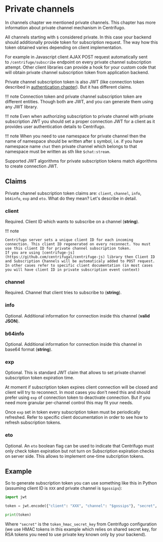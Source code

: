 # Private channels

In channels chapter we mentioned private channels. This chapter has more information about private channel mechanism in Centrifugo.

All channels starting with `$` considered private. In this case your backend should additionally provide token for subscription request. The way how this token obtained varies depending on client implementation.

For example in Javascript client AJAX POST request automatically sent to `/centrifuge/subscribe` endpoint on every private channel subscription attempt. Other client libraries can provide a hook for your custom code that will obtain private channel subscription token from application backend.

Private channel subscription token is also JWT (like connection token described in [authentication chapter](authentication.md)). But it has different claims.

!!! note
    Connection token and private channel subscription token are different entities. Though both are JWT, and you can generate them using any JWT library.
    
!!! note
    Even when authorizing subscription to private channel with private subscription JWT you should set a proper connection JWT for a client as it provides user authentication details to Centrifugo.

!!! note
    When you need to use namespace for private channel then the name of namespace should be written after `$` symbol, i.e. if you have namespace name `chat` then private channel which belongs to that namespace must be written as sth like `$chat:stream`.

Supported JWT algorithms for private subscription tokens match algorithms to create connection JWT.

## Claims

Private channel subscription token claims are: `client`, `channel`, `info`, `b64info`, `exp` and `eto`. What do they mean? Let's describe in detail.

### client

Required. Client ID which wants to subscribe on a channel (**string**).

!!! note

    Centrifugo server sets a unique client ID for each incoming connection. This client ID regenerated on every reconnect. You must use this client ID for private channel subscription token. 
    If you are using [centrifuge-js](https://github.com/centrifugal/centrifuge-js) library then Client ID and Subscription Channels will be automaticaly added to POST request. In other cases refer to specific client documentation (in most cases you will have client ID in private subscription event context)

### channel

Required. Channel that client tries to subscribe to (**string**).

### info

Optional. Additional information for connection inside this channel (**valid JSON**).

### b64info

Optional. Additional information for connection inside this channel in base64 format (**string**).

### exp

Optional. This is standard JWT claim that allows to set private channel subscription token expiration time.

At moment if subscription token expires client connection will be closed and client will try to reconnect. In most cases you don't need this and should prefer using `exp` of connection token to deactivate connection. But if you need more granular per-channel control this may fit your needs.

Once `exp` set in token every subscription token must be periodically refreshed. Refer to specific client documentation in order to see how to refresh subscription tokens.

### eto

Optional. An `eto` boolean flag can be used to indicate that Centrifugo must only check token expiration but not turn on Subscription expiration checks on server side. This allows to implement one-time subcription tokens.

## Example

So to generate subscription token you can use something like this in Python (assuming client ID is `XXX` and private channel is `$gossips`):

```python
import jwt

token = jwt.encode({"client": "XXX", "channel": "$gossips"}, "secret", algorithm="HS256").decode()

print(token)
```

Where `"secret"` is the `token_hmac_secret_key` from Centrifugo configuration (we use HMAC tokens in this example which relies on shared secret key, for RSA tokens you need to use private key known only by your backend).
